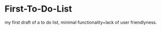 # First-To-Do-List
my first draft of a to do list, minimal functionality+lack of user friendlyness.
